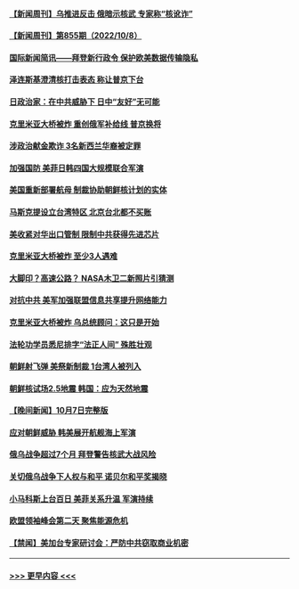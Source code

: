 #### [【新闻周刊】乌推进反击 俄暗示核武 专家称“核讹诈”](../pages/prog202/a103547102.md?t=10091001) 
#### [【新闻周刊】第855期（2022/10/8）](../pages/prog202/a103547106.md?t=10091001) 
#### [国际新闻简讯——拜登新行政令 保护欧美数据传输隐私](../pages/prog202/a103547046.md?t=10091001) 
#### [泽连斯基澄清核打击表态 称让普京下台](../pages/prog202/a103547039.md?t=10091001) 
#### [日政治家：在中共威胁下 日中“友好”无可能](../pages/prog202/a103547052.md?t=10091001) 
#### [克里米亚大桥被炸 重创俄军补给线 普京换将](../pages/prog202/a103547050.md?t=10091001) 
#### [涉政治献金欺诈 3名新西兰华裔被定罪](../pages/prog202/a103547007.md?t=10091001) 
#### [加强国防 美菲日韩四国大规模联合军演](../pages/prog202/a103546978.md?t=10091001) 
#### [美国重新部署航母 制裁协助朝鲜核计划的实体](../pages/prog202/a103546969.md?t=10091001) 
#### [马斯克提设立台湾特区 北京台北都不买账](../pages/prog202/a103546906.md?t=10091001) 
#### [美收紧对华出口管制 限制中共获得先进芯片](../pages/prog202/a103546848.md?t=10091001) 
#### [克里米亚大桥被炸 至少3人遇难](../pages/prog202/a103546850.md?t=10091001) 
#### [大脚印？高速公路？ NASA木卫二新照片引猜测](../pages/prog202/a103546783.md?t=10091001) 
#### [对抗中共 美军加强联盟信息共享提升网络能力](../pages/prog202/a103546777.md?t=10091001) 
#### [克里米亚大桥被炸 乌总统顾问：这只是开始](../pages/prog202/a103546760.md?t=10091001) 
#### [法轮功学员悉尼排字“法正人间” 殊胜壮观](../pages/prog202/a103546756.md?t=10091001) 
#### [朝鲜射飞弹 美祭新制裁 1台湾人被列入](../pages/prog202/a103546683.md?t=10091001) 
#### [朝鲜核试场2.5地震 韩国：应为天然地震](../pages/prog202/a103546668.md?t=10091001) 
#### [【晚间新闻】10月7日完整版](../pages/prog202/a103546491.md?t=10091001) 
#### [应对朝鲜威胁 韩美展开航舰海上军演](../pages/prog202/a103546512.md?t=10091001) 
#### [俄乌战争超过7个月 拜登警告核武大战风险](../pages/prog202/a103546523.md?t=10091001) 
#### [关切俄乌战争下人权与和平 诺贝尔和平奖揭晓](../pages/prog202/a103546525.md?t=10091001) 
#### [小马科斯上台百日 美菲关系升温 军演持续](../pages/prog202/a103546414.md?t=10091001) 
#### [欧盟领袖峰会第二天 聚焦能源危机](../pages/prog202/a103546402.md?t=10091001) 
#### [【禁闻】美加台专家研讨会：严防中共窃取商业机密](../pages/prog202/a103546197.md?t=10091001) 

----
#### [ >>> 更早内容 <<< ](../indexes/prog202-earlier.md)
